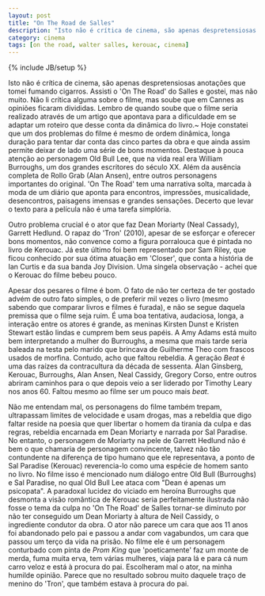 ```yaml
---
layout: post
title: "On The Road de Salles"
description: "Isto não é crítica de cinema, são apenas despretensiosas anotações que tomei fumando cigarros. Assisti o 'On The Road' do Salles e gostei, mas não muito."
category: cinema
tags: [on the road, walter salles, kerouac, cinema]
---
```

{% include JB/setup %}

Isto não é crítica de cinema, são apenas despretensiosas anotações que tomei fumando cigarros. Assisti o 'On The Road' do Salles e gostei, mas não muito. Não li crítica alguma sobre o filme, mas soube que em Cannes as opiniões ficaram divididas. Lembro de quando soube que o filme seria realizado através de um artigo que apontava para a dificuldade em se adaptar um roteiro que desse conta da dinâmica do livro.~ Hoje constatei que um dos problemas do filme é mesmo de ordem dinâmica, longa duração para tentar dar conta das cinco partes da obra e que ainda assim permite deixar de lado uma série de bons momentos. Destaque à pouca atenção ao personagem Old Bull Lee, que na vida real era William Burroughs, um dos grandes escritores do século XX. Além da ausência completa de Rollo Grab (Alan Ansen), entre outros personagens importantes do original. 'On The Road' tem uma narrativa solta, marcada à moda de um diário que aponta para encontros, impressões, musicalidade, desencontros, paisagens imensas e grandes sensações. Decerto que levar o texto para a película não é uma tarefa simplória. 

Outro problema crucial é o ator que faz Dean Moriarty (Neal Cassady), Garrett Hedlund. O rapaz do 'Tron' (2010), apesar de se esforçar e oferecer bons momentos, não convence como a figura porralouca que é pintada no livro de Kerouac. Já este último foi bem representado por Sam Riley, que ficou conhecido por sua ótima atuação em 'Closer', que conta a história de Ian Curtis e da sua banda Joy Division. Uma singela observação - achei que o Kerouac do filme bebeu pouco.  

Apesar dos pesares o filme é bom. O fato de não ter certeza de ter gostado advém de outro fato simples, o de preferir mil vezes o livro (mesmo sabendo que comparar livros e filmes é furada), e não se segue daquela premissa que o filme seja ruim. É uma boa tentativa, audaciosa, longa, a interação entre os atores é grande, as meninas Kirsten Dunst e Kristen Stewart estão lindas e cumprem bem seus papéis. A Amy Adams está muito bem interpretando a mulher do Burroughs, a mesma que mais tarde seria baleada na testa pelo marido que brincava de Guilherme Theo com frascos usados de morfina. Contudo, acho que faltou rebeldia. A geração *Beat* é uma das raízes da contracultura da década de sessenta. Alan Ginsberg, Kerouac, Burroughs, Alan Ansen, Neal Cassidy, Gregory Corso, entre outros abriram caminhos para o que depois veio a ser liderado por Timothy Leary nos anos 60. Faltou mesmo ao filme ser um pouco mais *beat*. 

Não me entendam mal, os personagens do filme também trepam, ultrapassam limites de velocidade e usam drogas, mas a rebeldia que digo faltar reside na poesia que quer libertar o homem da tirania da culpa e das regras, rebeldia encarnada em Dean Moriarty e narrada por Sal Paradise. No entanto, o personagem de Moriarty na pele de Garrett Hedlund não é bem o que chamaria de personagem convincente, talvez não tão contundente na diferença de tipo humano que ele representava, a ponto de Sal Paradise (Kerouac) reverencia-lo como uma espécie de homem santo no livro. No filme isso é mencionado num diálogo entre Old Bull (Burroughs) e Sal Paradise, no qual Old Bull Lee ataca com "Dean é apenas um psicopata". A paradoxal lucidez do viciado em heroína Burroughs que desmonta a visão romântica de Kerouac seria perfeitamente ilustrada não fosse o tema da culpa no 'On The Road' de Salles tornar-se diminuto por não ter conseguido um Dean Moriarty à altura de Neil Cassidy, o ingrediente condutor da obra. O ator não parece um cara que aos 11 anos foi abandonado pelo pai e passou a andar com vagabundos, um cara que passou um terço da vida na prisão. No filme ele é um personagem conturbado com pinta de *Prom King* que 'poeticamente' faz um monte de merda, fuma muita erva, tem várias mulheres, viaja para lá e para cá num carro veloz e está à procura do pai. Escolheram mal o ator, na minha humilde opinião. Parece que no resultado sobrou muito daquele traço de menino do 'Tron', que também estava à procura do pai.  

  